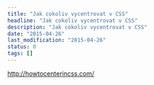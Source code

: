 ```yaml
---
title: "Jak cokoliv vycentrovat v CSS"
headline: "Jak cokoliv vycentrovat v CSS"
description: "Jak cokoliv vycentrovat v CSS"
date: "2015-04-26"
last_modification: "2015-04-26"
status: 0
tags: []
---
```


http://howtocenterincss.com/